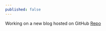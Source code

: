 ```yaml
---
published: false
---
```

Working on a new blog hosted on GitHub
[Repo](https://github.com/Orkogithub "Orko's Magic")

